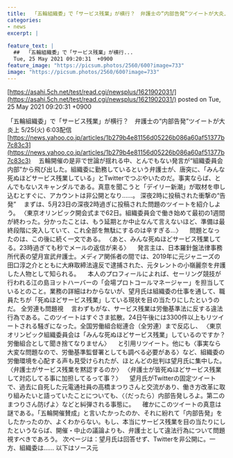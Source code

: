 ```yaml
---
title:  「五輪組織委」で「サービス残業」が横行？　弁護士の“内部告発”ツイートが大炎上  
categories:
- news
excerpt: |
  
feature_text: |
  ##  「五輪組織委」で「サービス残業」が横行...
  Tue, 25 May 2021 09:20:31  +0900
feature_image: "https://picsum.photos/2560/600?image=733"
image: "https://picsum.photos/2560/600?image=733"
---
```


[https://asahi.5ch.net/test/read.cgi/newsplus/1621902031/](https://asahi.5ch.net/test/read.cgi/newsplus/1621902031/)
posted on Tue, 25 May 2021 09:20:31  +0900

<!--more-->

「五輪組織委」で「サービス残業」が横行？　弁護士の“内部告発”ツイートが大炎上 5/25(火) 6:03配信 [https://news.yahoo.co.jp/articles/1b279b4e81156d05226b086a60af51377b7c83c3](https://news.yahoo.co.jp/articles/1b279b4e81156d05226b086a60af51377b7c83c3) 　五輪開催の是非で世論が揺れる中、とんでもない発言が“組織委員会内部”から飛び出した。組織委に勤務しているという弁護士が、唐突に、「みんな死ぬほどサービス残業している」とTwitterでつぶやいたのだ。事実ならば、とんでもないスキャンダルである。真意を聞こうと「デイリー新潮」が取材を申し込むとすぐに、アカウントは非公開となり……。 深夜2時に投稿された衝撃の“告発” 　まずは、5月23日の深夜2時過ぎに投稿された問題のツイートを紹介しよう。 〈東京オリンピック開会式まで62日。組織委員会で働き始めて最初の1週間が終わった。分かったことは、もう延期とか中止なんて言えないほど、準備は最終段階に突入していて、これ全部を無駄にするのは辛すぎる…〉 　問題となったのは、この後に続く一文である。 〈あと、みんな死ぬほどサービス残業してる。23時過ぎても秒でメールの返信が来る〉 　発言主は、日本羅針盤法律事務所代表の望月宣武弁護士。メディア関係者の間では、2019年に元ジャニーズの田口淳之介とともに大麻取締法違反で逮捕された、元タレントの小嶺麗奈を弁護した人物として知られる。 　本人のプロフィールによれば、セーリング競技が行われる江の島ヨットハーバーの「会場プロトコールマネージャー」を担当しているとのこと。業務の詳細はわからないが、望月氏は組織委の仕事を通して、職員たちが「死ぬほどサービス残業」している現状を目の当たりにしたというのだ。 全労連も問題視 　言わずもがな、サービス残業は労働基準法に反する違法行為である。このツイートはすぐさま拡散。24日午後には3300件以上もリツイートされる騒ぎになった。全国労働組合総連合（全労連）まで反応し、 〈東京オリンピック組織委員会は「みんな死ぬほどサービス残業」しているのですか？　労働組合として聞き捨てなりません〉 　と引用リツイート。他にも〈事実なら大変な問題なので、労働基準監督署としても調べる必要がある〉など、組織委の労働環境を心配する声も見受けられたが、ほとんどの批判は望月氏に集中した。 〈弁護士がサービス残業を黙認するのか〉 〈弁護士が皆死ぬほどサービス残業して対応してる事に加担してるって事？〉 　望月氏がTwitterの固定ツイートで、過去に自死した元電通社員の高橋まつりさんと交流があり、働き方改革に取り組みたいと語っていたことについても、〈（だったら）内部告発しろよ。第二のまつりさん防げよ〉などと糾弾される事態に。 　確かにこのツイートの真意は謎である。「五輪開催賛成」と言いたかったのか、それに紛れて「内部告発」をしたかったのか、よくわからない。もし、本当にサービス残業を目の当たりにしたというならば、開催・中止の議論よりも、弁護士として違法行為について問題視すべきであろう。 次ページは：望月氏は回答せず、Twitterを非公開に。一方、組織委は…… 以下はソース元
